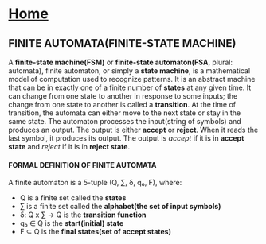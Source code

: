 # [Home](../README.md) 
## FINITE AUTOMATA(FINITE-STATE MACHINE)
A **finite-state machine(FSM)** or **finite-state automaton(FSA**, plural: automata), finite automaton, or simply a **state machine**, is a mathematical model of computation used to recognize patterns. It is an abstract machine that can be in exactly one of a finite number of **states** at any given time. It can change from one state to another in response to some inputs; the change from one state to another is called a **transition**. At the time of transition, the automata can either move to the next state or stay in the same state. The automaton processes the input(string of symbols) and produces an output. The output is either **accept** or **reject**. When it reads the last symbol, it produces its output. The output is *accept* if it is in **accept state** and *reject* if it is in **reject state**. 

#### FORMAL DEFINITION OF FINITE AUTOMATA
A finite automaton is a 5-tuple (Q, &#8721;, &#0948;, q&#8320;, F), where:
* Q is a finite set called the **states**
* &#8721; is a finite set called the **alphabet(the set of input symbols)**
* &#0948;: Q x &#8721; &#8594; Q is the **transition function**
* q&#8320; &#8712; Q is the **start(initial) state**
* F &#8838; Q is the **final states(set of accept states)**
